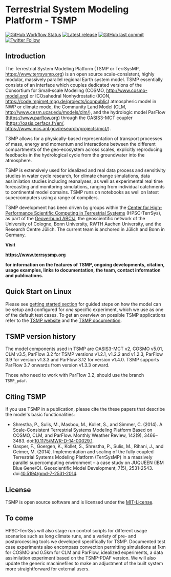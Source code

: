 
# Terrestrial System Modeling Platform - TSMP

[![GitHub Workflow Status](https://img.shields.io/github/actions/workflow/status/HPSCTerrSys/TSMP/RenderMasterSphinxDocumentation.yml?label=documentation)](https://hpscterrsys.github.io/TSMP/index.html)
[![Latest release](https://img.shields.io/github/v/tag/HPSCTerrSys/TSMP.svg?color=brightgreen&label=latest%20release&sort=semver)](https://github.com/HPSCTerrSys/TSMP/tags) 
[![GitHub last commit](https://img.shields.io/github/last-commit/HPSCTerrSys/TSMP)](https://github.com/HPSCTerrSys/TSMP/commits/master)
[![Twitter Follow](https://img.shields.io/twitter/follow/HPSCTerrSys?style=social)](https://twitter.com/HPSCTerrSys)

## Introduction 

The Terrestrial System Modeling Platform (TSMP or TerrSysMP, https://www.terrsysmp.org) is an open source scale-consistent, highly modular, massively parallel regional Earth system model. TSMP essentially consists of an interface which couples dedicated versions of the Consortium for Small-scale Modeling (COSMO, http://www.cosmo-model.org) or ICOsahedral Nonhydrostatic (ICON, https://code.mpimet.mpg.de/projects/iconpublic) atmospheric model in NWP or climate mode, the Community Land Model (CLM, http://www.cesm.ucar.edu/models/clm/), and the hydrologic model ParFlow (https://www.parflow.org) through the OASIS3-MCT coupler (https://oasis.cerfacs.fr/en/, https://www.mcs.anl.gov/research/projects/mct/).

TSMP allows for a physically-based representation of transport processes of mass, energy and momentum and interactions between the different compartments of the geo-ecosystem across scales, explicitly reproducing feedbacks in the hydrological cycle from the groundwater into the atmosphere.

TSMP is extensively used for idealized and real data process and sensitivity studies in water cycle research, for climate change simulations, data assimilation studies including reanalyses, as well as experimental real time forecasting and monitoring simulations, ranging from individual catchments to continental model domains. TSMP runs on notebooks as well on latest supercomputers using a range of compilers.

TSMP development has been driven by groups within the [Center for High-Performance Scientific Computing in Terrestrial Systems](http://www.hpsc-terrsys.de) (HPSC-TerrSys), as part of the [Geoverbund ABC/J](http://www.geoverbund-abcj.de/geoverbund/EN/Home/home_node.html), the geoscientific network of the University of Cologne, Bonn University, RWTH Aachen University, and the Research Centre Jülich. The current team is anchored in Jülich and Bonn in Germany.

**Visit**

**https://www.terrsysmp.org**

**for information on the features of TSMP, ongoing developments, citation, usage examples, links to documentation, the team, contact information and publications.**

## Quick Start on Linux

Please see [getting started section](https://hpscterrsys.github.io/TSMP/content/gettingstarted.html) for guided steps on how the model can be setup and configured for *one* specific experiment, which we use as one of the default test cases. To get an overview on possible TSMP applications refer to the [TSMP website](https://www.terrsysmp.org) and the [TSMP documention](https://hpscterrsys.github.io/TSMP/index.html).

## TSMP version history
The model components used in TSMP are OASIS3-MCT v2, COSMO v5.01, CLM v3.5, ParFlow 3.2 for TSMP versions v1.2.1, v1.2.2 and v1.2.3, ParFlow 3.9 for version v1.3.3 and ParFlow 3.12 for version v1.4.0. TSMP supports ParFlow 3.7 onwards from version v1.3.3 onward. 

Those who need to work with ParFlow 3.2, should use the branch `TSMP_pdaf`.

## Citing TSMP

If you use TSMP in a publication, please cite the these papers that describe the model's basic functionalities:

* Shrestha, P., Sulis, M., Masbou, M., Kollet, S., and Simmer, C. (2014). A Scale-Consistent Terrestrial Systems Modeling Platform Based on COSMO, CLM, and ParFlow. Monthly Weather Review, 142(9), 3466–3483. doi:[10.1175/MWR-D-14-00029.1](https://dx.doi.org/10.1175/MWR-D-14-00029.1).
* Gasper, F., Goergen, K., Kollet, S., Shrestha, P., Sulis, M., Rihani, J., and Geimer, M. (2014). Implementation and scaling of the fully coupled Terrestrial Systems Modeling Platform (TerrSysMP) in a massively parallel supercomputing environment &ndash; a case study on JUQUEEN (IBM Blue Gene/Q). Geoscientific Model Development, 7(5), 2531-2543. doi:[10.5194/gmd-7-2531-2014](https://dx.doi.org/10.5194/gmd-7-2531-2014).

## License
TSMP is open source software and is licensed under the [MIT-License](https://github.com/HPSCTerrSys/TSMP/blob/master/LICENSE).

## To come

HPSC-TerrSys will also stage run control scripts for different usage scenarios such as long climate runs, and a variety of pre- and postprocessing tools we developed specifically for TSMP. Documented test case experiments also encompass convection permitting simulations at 1km for COSMO and 0.5km for CLM and ParFlow, idealized experiments, a data assimilation experiment based on the TSMP-PDAF version. We will also update the generic machinefiles to make an adjustment of the built system more straightforward for external users.
